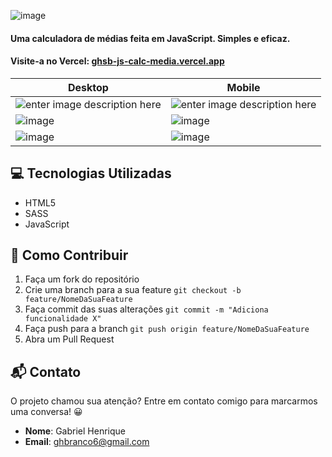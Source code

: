 ![image](https://github.com/gabriel-hsb/calc-medias/assets/110293122/81dae984-cb88-46fb-b922-578697fecab1)  
#### Uma calculadora de médias feita em JavaScript. Simples e eficaz.
#### Visite-a no Vercel: [ghsb-js-calc-media.vercel.app](https://ghsb-js-calc-media.vercel.app/ "https://ghsb-js-calc-media.vercel.app")
  
|Desktop | Mobile |  
|--|--|  
| ![enter image description here](https://github.com/gabriel-hsb/calc-medias/assets/110293122/f689d695-7dd2-431e-938d-0573d21fe484) | ![enter image description here](https://github.com/gabriel-hsb/calc-medias/assets/110293122/61f8f10a-a4f8-458c-8cb2-2934f194ff28) |
|![image](https://github.com/gabriel-hsb/calc-medias/assets/110293122/45079721-f95b-4d2d-abe4-55da94170c50) | ![image](https://github.com/gabriel-hsb/calc-medias/assets/110293122/d147d77c-59fc-491f-a47c-b3c1b7df4fda) |
|![image](https://github.com/gabriel-hsb/calc-medias/assets/110293122/5dc8ff93-894a-41ee-9cf7-ad2ab023c336) |![image](https://github.com/gabriel-hsb/calc-medias/assets/110293122/75ff8209-2d86-4134-8880-a6fc4adb77e5) |
 
<h2 id="tecnologias">💻 Tecnologias Utilizadas</h2>

 - HTML5
 - SASS
 - JavaScript

## 🤝 Como Contribuir

 1. Faça um fork do repositório 
 2.  Crie uma branch para a sua feature `git checkout -b feature/NomeDaSuaFeature`
3. Faça commit das suas
    alterações `git commit -m "Adiciona funcionalidade X"` 
4. Faça push para a branch `git push origin feature/NomeDaSuaFeature`
5. Abra um Pull Request

## 📬 Contato 
O projeto chamou sua atenção? Entre em contato comigo para marcarmos uma conversa! 😀
 - **Nome**: Gabriel Henrique
 - **Email**: ghbranco6@gmail.com 
